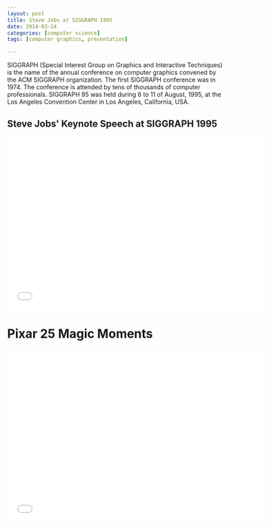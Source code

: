 ```yaml
---
layout: post
title: Steve Jobs at SIGGRAPH 1995
date: 2014-03-24
categories: [computer science]
tags: [computer graphics, presentation]

---
```


SIGGRAPH (Special Interest Group on Graphics and Interactive Techniques) is the name of the annual conference on computer graphics convened by the ACM SIGGRAPH organization. The first SIGGRAPH conference was in 1974. The conference is attended by tens of thousands of computer professionals. 
SIGGRAPH 95 was held during 6 to 11 of August, 1995, at the Los Angeles Convention Center in Los Angeles, California, USA.

## Steve Jobs' Keynote Speech at SIGGRAPH 1995

<iframe width="600" height="400" src="//www.youtube.com/embed/lUZ_8NLRJq0" frameborder="0" allowfullscreen></iframe>


# Pixar 25 Magic Moments

<iframe width="600" height="400" src="//www.youtube.com/embed/sPeDGDQHYEQ" frameborder="0" allowfullscreen></iframe>